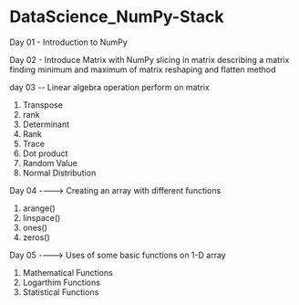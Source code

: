 # DataScience_NumPy-Stack
Day 01 - Introduction to NumPy


Day 02 - Introduce Matrix with NumPy 
slicing in matrix
describing a matrix
finding minimum and maximum of matrix 
reshaping and flatten method 




day 03 -- Linear algebra operation perform on matrix 
1. Transpose
2. rank 
3. Determinant
4. Rank
5. Trace
6. Dot product
7. Random Value
8. Normal Distribution


Day 04 ----> Creating an array with different functions 
1. arange()
2. linspace()
3. ones()
4. zeros()



Day 05 ----> Uses of some basic functions on 1-D array
1. Mathematical Functions
2. Logarthim Functions
3. Statistical Functions



